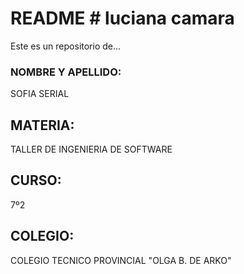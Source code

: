 # README # luciana camara
Este es un repositorio de...

### NOMBRE Y APELLIDO: ###
SOFIA SERIAL

## MATERIA: ##
TALLER DE INGENIERIA DE SOFTWARE

## CURSO: ##
7º2

## COLEGIO: ##
COLEGIO TECNICO PROVINCIAL "OLGA B. DE ARKO"
